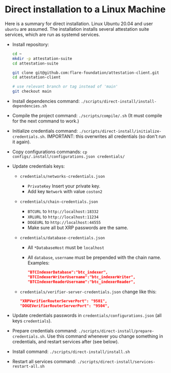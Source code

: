 # Direct installation to a Linux Machine

Here is a summary for direct installation.
Linux Ubuntu 20.04 and user `ubuntu` are assumed.
The installation installs several attestation suite services, which are run as systemd services.

- Install repository:

    ```bash
    cd ~
    mkdir -p attestation-suite
    cd attestation-suite

    git clone git@github.com:flare-foundation/attestation-client.git
    cd attestation-client

    # use relevant branch or tag instead of 'main'
    git checkout main

    ```

- Install dependencies command: `./scripts/direct-install/install-dependencies.sh`

- Compile the project command: `./scripts/compile/.sh` (It must compile for the next command to work.)

- Initialize credentials command: `./scripts/direct-install/initialize-credentials.sh`. IMPORTANT: this overwrites all credentials (so don't run it again).
- Copy configurations commands: `cp configs/.install/configurations.json credentials/`

- Update credentials keys:

    - `credentials/networks-credentials.json`
        - `PrivateKey` Insert your private key.
        - Add key `Network` with value `coston2`
    - `credentials/chain-credentials.json`
        - `BTCURL` to `http://localhost:18332`
        - `XRLURL` to `http://localhost:11234`
        - `DOGEURL` to `http://localhost:44555`
        - Make sure all but XRP passwords are the same.
    - `credentials/database-credentials.json`
        - All `*DatabaseHost` must be `localhost`
        - All `database`, `username` must be prepended with the chain name. Examples:

            ```json
            "BTCIndexerDatabase":"btc_indexer",
            "BTCIndexerWriterUsername":"btc_indexerWriter",
            "BTCIndexerReaderUsername":"btc_indexerReader",
            ```

    - `credentials/verifier-server-credentials.json` change like this:

        ```json
        "XRPVerifierRouterServerPort": "9501",
        "DOGEVerifierRouterServerPort": "9504",
        ```

- Update credentials passwords in `credentials/configurations.json` (all keys `credentials`).
- Prepare credentials command: `./scripts/direct-install/prepare-credentials.sh`. Use this command whenever you change something in credentials, and restart services after (see below).

- Install command: `./scripts/direct-install/install.sh`

- Restart all services command: `./scripts/direct-install/services-restart-all.sh`
